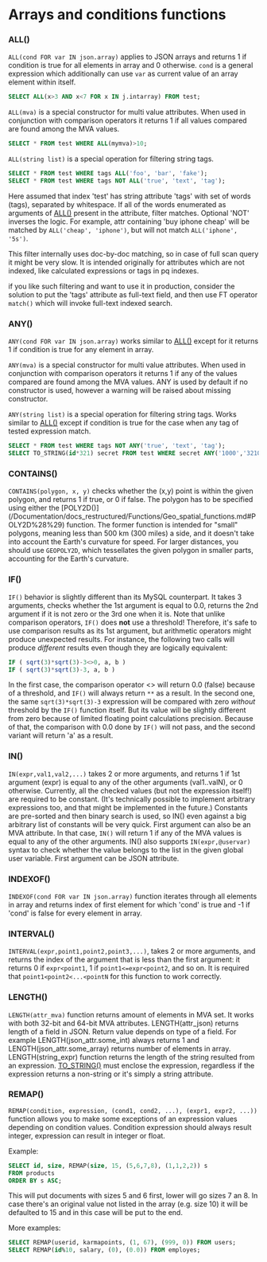 # Arrays and conditions functions

### ALL()
`ALL(cond FOR var IN json.array)` applies to JSON arrays and returns 1 if condition is true for all elements in array and 0 otherwise. `cond` is a general expression which additionally can use `var` as current value of an array element within itself.

```sql
SELECT ALL(x>3 AND x<7 FOR x IN j.intarray) FROM test;
```

`ALL(mva)` is a special constructor for multi value attributes. When used in conjunction with comparison operators it returns 1 if all values compared are found among the MVA values.

```sql
SELECT * FROM test WHERE ALL(mymva)>10;
```

`ALL(string list)` is a special operation for filtering string tags.    

```sql
SELECT * FROM test WHERE tags ALL('foo', 'bar', 'fake');
SELECT * FROM test WHERE tags NOT ALL('true', 'text', 'tag');
```

Here assumed that index 'test' has string attribute 'tags' with set of words (tags), separated by whitespace. If all of the words enumerated as arguments of [ALL()](Functions/Arrays_and_conditions_functions.md#All%28%29) present in the attribute, filter matches. Optional 'NOT' inverses the logic. For example, attr containing 'buy iphone cheap' will be matched by `ALL('cheap', 'iphone')`, but will not match `ALL('iphone', '5s')`.

This filter internally uses doc-by-doc matching, so in case of full scan query it might be very slow. It is intended originally for attributes which are not indexed, like calculated expressions or tags in pq indexes.

if you like such filtering and want to use it in production, consider the solution to put the 'tags' attribute as full-text field, and then use FT operator `match()` which will invoke full-text indexed search.       

### ANY()
`ANY(cond FOR var IN json.array)` works similar to [ALL()](Functions/Arrays_and_conditions_functions.md#All%28%29) except for it returns 1 if condition is true for any element in array.

`ANY(mva)` is a special constructor for multi value attributes. When used in conjunction with comparison operators it returns 1 if any of the values compared are found among the MVA values. ANY is used by default if no constructor is used, however a warning will be raised about missing constructor.

`ANY(string list)` is a special operation for filtering string tags.  Works similar to [ALL()](Functions/Arrays_and_conditions_functions.md#All%28%29) except if condition is true for the case when any tag of tested expression match.

```sql
SELECT * FROM test WHERE tags NOT ANY('true', 'text', 'tag');
SELECT TO_STRING(id*321) secret FROM test WHERE secret ANY('1000','3210');
```

### CONTAINS()

`CONTAINS(polygon, x, y)` checks whether the (x,y) point is within the given polygon, and returns 1 if true, or 0 if false. The polygon has to be specified using either the  [POLY2D()] (/Documentation/docs_restructured/Functions/Geo_spatial_functions.md#POLY2D%28%29) function. The former function is intended for "small" polygons, meaning less than 500 km (300 miles) a side, and it doesn't take into account the Earth's curvature for speed. For larger distances, you should use `GEOPOLY2D`, which tessellates the given polygon in smaller parts, accounting for the Earth's curvature.

### IF()

`IF()` behavior is slightly different than its MySQL counterpart. It takes 3 arguments, checks whether the 1st argument is equal to 0.0, returns the 2nd argument if it is not zero or the 3rd one when it is. Note that unlike comparison operators, `IF()` does **not** use a threshold! Therefore, it's safe to use comparison results as its 1st argument, but arithmetic operators might produce unexpected results. For instance, the following two calls will produce *different* results even though they are logically equivalent:

```sql
IF ( sqrt(3)*sqrt(3)-3<>0, a, b )
IF ( sqrt(3)*sqrt(3)-3, a, b )
```

In the first case, the comparison operator <> will return 0.0 (false) because of a threshold, and `IF()` will always return `**` as a result. In the second one, the same `sqrt(3)*sqrt(3)-3` expression will be compared with zero *without* threshold by the `IF()` function itself. But its value will be slightly different from zero because of limited floating point calculations precision. Because of that, the comparison with 0.0 done by `IF()` will not pass, and the second variant will return 'a' as a result.


### IN()
`IN(expr,val1,val2,...)` takes 2 or more arguments, and returns 1 if 1st argument (expr) is equal to any of the other arguments (val1..valN), or 0 otherwise. Currently, all the checked values (but not the expression itself!) are required to be constant. (It's technically possible to implement arbitrary expressions too, and that might be implemented in the future.) Constants are pre-sorted and then binary search is used, so IN() even against a big arbitrary list of constants will be very quick. First argument can also be an MVA attribute. In that case, `IN()` will return 1 if any of the MVA values is equal to any of the other arguments. IN() also supports `IN(expr,@uservar)` syntax to check whether the value belongs to the list in the given global user variable. First argument can be JSON attribute.

### INDEXOF()
`INDEXOF(cond FOR var IN json.array)` function iterates through all elements in array and returns index of first element for which 'cond' is true and -1 if 'cond' is false for every element in array.

### INTERVAL()
`INTERVAL(expr,point1,point2,point3,...)`, takes 2 or more arguments, and returns the index of the argument that is less than the first argument: it returns 0 if `expr<point1`, 1 if `point1<=expr<point2`, and so on. It is required that `point1<point2<...<pointN` for this    function to work correctly.


### LENGTH()
`LENGTH(attr_mva)` function returns amount of elements in MVA set. It works with both 32-bit and 64-bit MVA attributes. LENGTH(attr_json) returns length of a field in JSON. Return value depends on type of a field. For example LENGTH(json_attr.some_int) always returns 1 and LENGTH(json_attr.some_array) returns number of elements in array. LENGTH(string_expr) function returns the length of the string resulted from an expression.
[TO_STRING()](Functions/Type_casting_functions.md#TO_STRING%28%29) must enclose the expression, regardless if the expression returns a   non-string or it's simply a string attribute.

### REMAP()
`REMAP(condition, expression, (cond1, cond2, ...), (expr1, expr2, ...))` function allows you to make some exceptions of an expression values depending on condition values. Condition expression should always result integer, expression can result in integer or float.

Example:

```sql
SELECT id, size, REMAP(size, 15, (5,6,7,8), (1,1,2,2)) s
FROM products
ORDER BY s ASC;
```

This will put documents with sizes 5 and 6 first, lower will go sizes 7 an 8. In case there's an original value not listed in the array (e.g. size 10) it will be defaulted to 15 and in this case will be put to the end.

More examples:

```sql
SELECT REMAP(userid, karmapoints, (1, 67), (999, 0)) FROM users;
SELECT REMAP(id%10, salary, (0), (0.0)) FROM employes;
```
